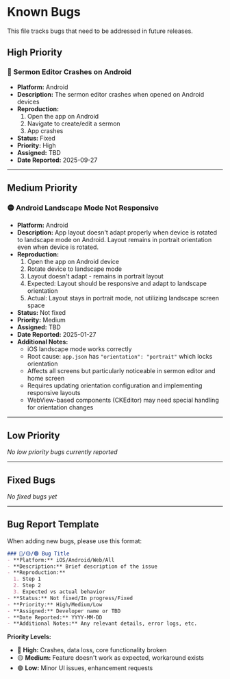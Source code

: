 # Known Bugs

This file tracks bugs that need to be addressed in future releases.

## High Priority

### 🔴 Sermon Editor Crashes on Android

- **Platform:** Android
- **Description:** The sermon editor crashes when opened on Android devices
- **Reproduction:**
  1. Open the app on Android
  2. Navigate to create/edit a sermon
  3. App crashes
- **Status:** Fixed
- **Priority:** High
- **Assigned:** TBD
- **Date Reported:** 2025-09-27

---

## Medium Priority

### 🟡 Android Landscape Mode Not Responsive

- **Platform:** Android
- **Description:** App layout doesn't adapt properly when device is rotated to landscape mode on Android. Layout remains in portrait orientation even when device is rotated.
- **Reproduction:**
  1. Open the app on Android device
  2. Rotate device to landscape mode
  3. Layout doesn't adapt - remains in portrait layout
  4. Expected: Layout should be responsive and adapt to landscape orientation
  5. Actual: Layout stays in portrait mode, not utilizing landscape screen space
- **Status:** Not fixed
- **Priority:** Medium
- **Assigned:** TBD
- **Date Reported:** 2025-01-27
- **Additional Notes:**
  - iOS landscape mode works correctly
  - Root cause: `app.json` has `"orientation": "portrait"` which locks orientation
  - Affects all screens but particularly noticeable in sermon editor and home screen
  - Requires updating orientation configuration and implementing responsive layouts
  - WebView-based components (CKEditor) may need special handling for orientation changes

---

## Low Priority

*No low priority bugs currently reported*

---

## Fixed Bugs

*No fixed bugs yet*

---

## Bug Report Template

When adding new bugs, please use this format:

```markdown
### 🔴/🟡/🟢 Bug Title
- **Platform:** iOS/Android/Web/All
- **Description:** Brief description of the issue
- **Reproduction:**
  1. Step 1
  2. Step 2
  3. Expected vs actual behavior
- **Status:** Not fixed/In progress/Fixed
- **Priority:** High/Medium/Low
- **Assigned:** Developer name or TBD
- **Date Reported:** YYYY-MM-DD
- **Additional Notes:** Any relevant details, error logs, etc.
```

**Priority Levels:**

- 🔴 **High:** Crashes, data loss, core functionality broken
- 🟡 **Medium:** Feature doesn't work as expected, workaround exists
- 🟢 **Low:** Minor UI issues, enhancement requests
